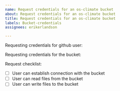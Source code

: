 ```yaml
---
name: Request credentials for an os-climate bucket
about: Request credentials for an os-climate bucket
title: Request credentials for an os-climate bucket
labels: Bucket-credentials
assignees: erikerlandson 

---
```


Requesting credentials for github user: <github-user-name>

Requesting credentials for the bucket: <bucket-name>

Request checklist:
- [ ] User can establish connection with the bucket
- [ ] User can read files from the bucket
- [ ] User can write files to the bucket
